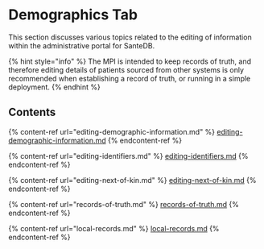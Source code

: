 # Demographics Tab

This section discusses various topics related to the editing of information within the administrative portal for SanteDB.

{% hint style="info" %}
The MPI is intended to keep records of truth, and therefore editing details of patients sourced from other systems is only recommended when establishing a record of truth, or running in a simple deployment.
{% endhint %}

## Contents

{% content-ref url="editing-demographic-information.md" %}
[editing-demographic-information.md](editing-demographic-information.md)
{% endcontent-ref %}

{% content-ref url="editing-identifiers.md" %}
[editing-identifiers.md](editing-identifiers.md)
{% endcontent-ref %}

{% content-ref url="editing-next-of-kin.md" %}
[editing-next-of-kin.md](editing-next-of-kin.md)
{% endcontent-ref %}

{% content-ref url="records-of-truth.md" %}
[records-of-truth.md](records-of-truth.md)
{% endcontent-ref %}

{% content-ref url="local-records.md" %}
[local-records.md](local-records.md)
{% endcontent-ref %}
